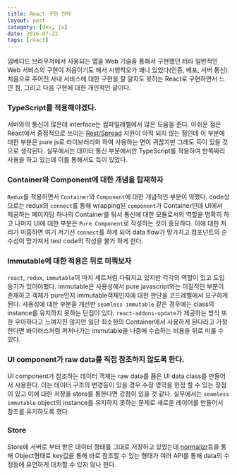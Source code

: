 ```yaml
---
title: React 구현 전략
layout: post
category: [dev, js]
date: 2016-07-22
tags: [react]
---
```


임베디드 브라우저에서 사용되는 앱을 Web 기술을 통해서 구현했던 터라 일반적인 Web 서비스의 구현이 처음이기도 해서 시행착오가 꽤나 있었다(인증, 배포, 서버 통신).
처음으로 주어진 사내 서비스에 대한 구현을 잘 알지도 못하는 React로 구현하면서 느낀 점, 그리고 다음 구현에 대한 개인적인 글이다. 

### TypeScript를 적용해야겠다.

서버와의 통신이 많은데 interface는 컴파일레벨에서 많은 도움을 준다. 아쉬운 점은 React에서 중점적으로 쓰이는 [Rest/Spread](https://github.com/Microsoft/TypeScript/issues/2103) 지원이 아직 되지 않는 점인데 이 부분에 대한 부분은 pure js로 라이브러리화 하여 사용하는 면이 귀찮지만 그래도 득이 있을 것으로 생각된다. 실무에서는 데이터 통신 부분에서만 TypeScript를 적용하여 반쪽짜리 사용을 하고 있는데 이를 통해서도 득이 있었다.

### Container와 Component에 대한 개념을 탑재하자

`Redux`를 적용하면서 `Container`와 `Component`에 대한 개념적인 부분이 약했다. code상으로는 redux의 `connect`를 통해 wrapping된 `component`가 Container인데 UI에서 제공하는 페이지당 하나의 Container를 둬서 통신에 대한 모듈로서의 역할을 명확히 하고 나머지 UI에 대한 부분은 `Pure Component`로 작성하는 것이 중요하다. 이에 대한 처리가 미흡하면 여기 저기선 `connect`를 하게 되어 data flow가 망가지고 컴포넌트의 순수성이 망가져서 test code의 작성을 불가 하게 한다.

### Immutable에 대한 적용은 뒤로 미뤄보자

`react`, `redux`, `immutable`이 마치 세트처럼 다뤄지고 있지만 각각의 역할이 있고 도입 동기가 있어야했다. immutable은 사용성에서 pure javascript와는 이질적인 부분이 존재하고 객체가 pure인지 immutable객체인지에 대한 판단을 코드레벨에서 요구하게 된다. 사용성에 대한 부분을 개선한 `seamless immutable` 같은 경우에는 class의 instance를 유지하지 못하는 단점이 있다. `react-addons-update`가 제공하는 방식 또한 우아하다고 느껴지진 않지만 일단 최소한의 Container에서 사용하게 된다라고 가정한다면 바이러스처럼 퍼저나가는 immutable을 나중에 수습하는 비용을 뒤로 미룰 수 있다.

### UI component가 raw data를 직접 참조하지 않도록 한다.

UI component가 참조하는 데이터 객체는 raw data를 품은 UI data class를 만들어서 사용한다. 이는 데이터 구조의 변경등이 있을 경우 수정 영역을 한정 할 수 있는 장점이 있고 이에 대한 저장을 store를 통한다면 강점이 있을 것 같다. 실무에서는 `seamless immutable` object의 instance를 유지하지 못하는 문제로 새로운 레이어를 만들어서 참조를 유지하도록 했다.

### Store

Store에 서버로 부터 받은 데이터 형태를 그대로 저장하고 있었는데 [normalizr](https://github.com/paularmstrong/normalizr)등을 통해 Object형태로 key값을 통해 바로 참조할 수 있는 형태가 여러 API를 통해 data의 수정등에 유연하게 대처할 수 있지 않나 한다.
